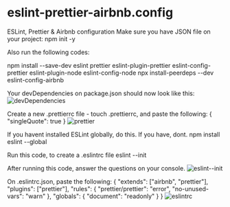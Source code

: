 # eslint-prettier-airbnb.config

ESLint, Prettier & Airbnb configuration
Make sure you have JSON file on your project:
npm init -y


Also run the following codes:

npm install --save-dev eslint prettier eslint-plugin-prettier eslint-config-prettier eslint-plugin-node eslint-config-node
npx install-peerdeps --dev eslint-config-airbnb


Your devDependencies on package.json should now look like this:
![devDependencies](https://github.com/beMimg/eslint-prettier-airbnb.config/assets/126000960/ae3b3c5b-ac30-4d05-8da7-ccfcb5eda85a)


Create a new .prettierrc file - touch .prettierrc, and paste the following:
{ "singleQuote": true }
![prettier](https://github.com/beMimg/eslint-prettier-airbnb.config/assets/126000960/f1eaf812-ac64-4d69-9298-f78ce4463b50)


If you havent installed ESLint globally, do this. If you have, dont.
npm install eslint --global


Run this code, to create a .eslintrc file
eslint --init

After running this code, answer the questions on your console.
![eslint--init](https://github.com/beMimg/eslint-prettier-airbnb.config/assets/126000960/983c0e53-e00e-432e-a572-7cb574049559)


On .eslintrc.json, paste the following:
{ "extends": ["airbnb", "prettier"], "plugins": ["prettier"], "rules": { "prettier/prettier": "error", "no-unused-vars": "warn" }, "globals": { "document": "readonly" } }
![eslintrc](https://github.com/beMimg/eslint-prettier-airbnb.config/assets/126000960/7ffbf812-a678-4e46-9659-b891f1f73470)

